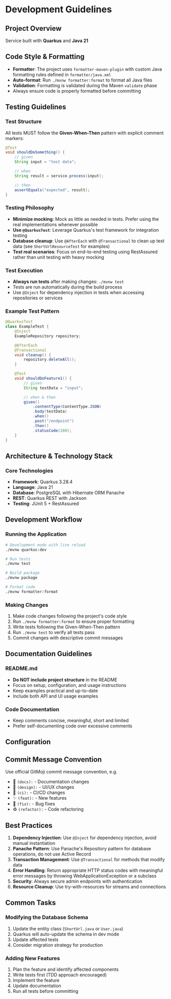 # Development Guidelines

## Project Overview

Service built with **Quarkus** and **Java 21**

## Code Style & Formatting

- **Formatter**: The project uses `formatter-maven-plugin` with custom Java formatting rules defined in `formatter/java.xml`
- **Auto-format**: Run `./mvnw formatter:format` to format all Java files
- **Validation**: Formatting is validated during the Maven `validate` phase
- Always ensure code is properly formatted before committing

## Testing Guidelines

### Test Structure

All tests MUST follow the **Given-When-Then** pattern with explicit comment markers:

```java
@Test
void shouldDoSomething() {
    // given
    String input = "test data";

    // when
    String result = service.process(input);

    // then
    assertEquals("expected", result);
}
```

### Testing Philosophy

- **Minimize mocking**: Mock as little as needed in tests. Prefer using the real implementations whenever possible
- **Use `@QuarkusTest`**: Leverage Quarkus's test framework for integration testing
- **Database cleanup**: Use `@AfterEach` with `@Transactional` to clean up test data (see `ShortUrlResourceTest` for examples)
- **Test real scenarios**: Focus on end-to-end testing using RestAssured rather than unit testing with heavy mocking

### Test Execution

- **Always run tests** after making changes: `./mvnw test`
- Tests are run automatically during the build process
- Use `@Inject` for dependency injection in tests when accessing repositories or services

### Example Test Pattern

```java
@QuarkusTest
class ExampleTest {
    @Inject
    ExampleRepository repository;

    @AfterEach
    @Transactional
    void cleanup() {
        repository.deleteAll();
    }

    @Test
    void shouldDoFeature1() {
        // given
        String testData = "input";

        // when & then
        given()
            .contentType(ContentType.JSON)
            .body(testData)
            .when()
            .post("/endpoint")
            .then()
            .statusCode(200);
    }
}
```

## Architecture & Technology Stack

### Core Technologies

- **Framework**: Quarkus 3.28.4
- **Language**: Java 21
- **Database**: PostgreSQL with Hibernate ORM Panache
- **REST**: Quarkus REST with Jackson
- **Testing**: JUnit 5 + RestAssured


## Development Workflow

### Running the Application

```bash
# Development mode with live reload
./mvnw quarkus:dev

# Run tests
./mvnw test

# Build package
./mvnw package

# Format code
./mvnw formatter:format
```

### Making Changes

1. Make code changes following the project's code style
2. Run `./mvnw formatter:format` to ensure proper formatting
3. Write tests following the Given-When-Then pattern
4. Run `./mvnw test` to verify all tests pass
5. Commit changes with descriptive commit messages

## Documentation Guidelines

### README.md

- **Do NOT include project structure** in the README
- Focus on setup, configuration, and usage instructions
- Keep examples practical and up-to-date
- Include both API and UI usage examples

### Code Documentation

- Keep comments concise, meaningful, short and limited
- Prefer self-documenting code over excessive comments

## Configuration

## Commit Message Convention

Use official GitMoji commit message convention, e.g.
- 📝 `(docs):` - Documentation changes
- 🎨 `(design):` - UI/UX changes
- 👷 `(ci):` - CI/CD changes
- ✨ `(feat):` - New features
- 🐛 `(fix):` - Bug fixes
- ♻️ `(refactor):` - Code refactoring

## Best Practices

1. **Dependency Injection**: Use `@Inject` for dependency injection, avoid manual instantiation
2. **Panache Pattern**: Use Panache's Repository pattern for database operations, do not use Active Record
3. **Transaction Management**: Use `@Transactional` for methods that modify data
4. **Error Handling**: Return appropriate HTTP status codes with meaningful error messages by throwing WebApplicationException or a subclass
5. **Security**: Always secure admin endpoints with authentication
6. **Resource Cleanup**: Use try-with-resources for streams and connections

## Common Tasks

### Modifying the Database Schema

1. Update the entity class (`ShortUrl.java` or `User.java`)
2. Quarkus will auto-update the schema in dev mode
3. Update affected tests
4. Consider migration strategy for production

### Adding New Features

1. Plan the feature and identify affected components
2. Write tests first (TDD approach encouraged)
3. Implement the feature
4. Update documentation
5. Run all tests before committing